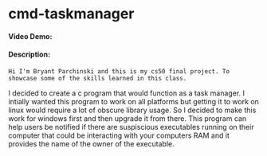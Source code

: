 # cmd-taskmanager
#### Video Demo:  <URL HERE>
#### Description:
    Hi I'm Bryant Parchinski and this is my cs50 final project. To showcase some of the skills learned in this class.
  I decided to create a c program that would function as a task manager. I intially wanted this program to work on all platforms but getting it to work on linux would require
  a lot of obscure library usage. So I decided to make this work for windows first and then upgrade it from there. This program can help users be notified if there are suspiscious executables running on their computer
  that could be interacting with your computers RAM and it provides the name of the owner of the executable.

